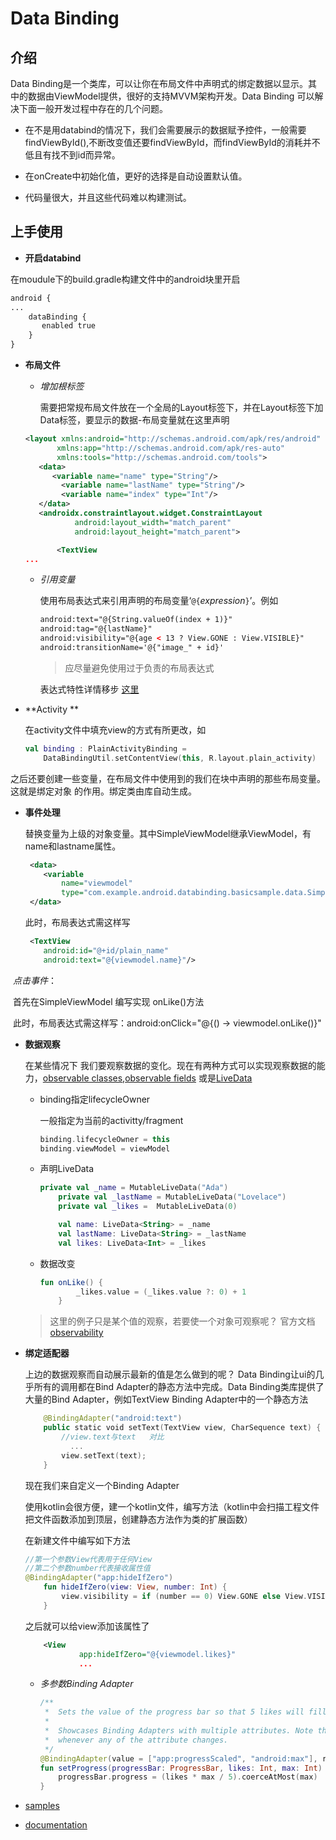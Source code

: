 # Data Binding

## 介绍

Data Binding是一个类库，可以让你在布局文件中声明式的绑定数据以显示。其中的数据由ViewModel提供，很好的支持MVVM架构开发。Data Binding 可以解决下面一般开发过程中存在的几个问题。

- 在不是用databind的情况下，我们会需要展示的数据赋予控件，一般需要findViewById(),不断改变值还要findViewById，而findViewById的消耗并不低且有找不到id而异常。

- 在onCreate中初始化值，更好的选择是自动设置默认值。

- 代码量很大，并且这些代码难以构建测试。

  



## 上手使用

-  **开启databind**

  在moudule下的build.gradle构建文件中的android块里开启

  ```xml
  android {
  ...
      dataBinding {
         enabled true
      }
  }
  ```

- **布局文件**

  - *增加根标签*

    需要把常规布局文件放在一个全局的Layout标签下，并在Layout标签下加Data标签，要显示的数据-布局变量就在这里声明

  ```xml
  <layout xmlns:android="http://schemas.android.com/apk/res/android"
         xmlns:app="http://schemas.android.com/apk/res-auto"
         xmlns:tools="http://schemas.android.com/tools">
     <data>
  		<variable name="name" type="String"/>
          <variable name="lastName" type="String"/>
          <variable name="index" type="Int"/>
     </data>
     <androidx.constraintlayout.widget.ConstraintLayout
             android:layout_width="match_parent"
             android:layout_height="match_parent">
  
         <TextView
  ...
  ```

  - *引用变量*

    使用布局表达式来引用声明的布局变量‘`@{`*expression*`}`’。例如

    ```xml
    android:text="@{String.valueOf(index + 1)}"
    android:tag="@{lastName}"
    android:visibility="@{age < 13 ? View.GONE : View.VISIBLE}"
    android:transitionName='@{"image_" + id}'
    ```

    > 应尽量避免使用过于负责的布局表达式

    表达式特性详情移步 [这里](https://zjcqoo.github.io/-----https://developer.android.com/topic/libraries/data-binding/expressions#expression_language)

- **Activity **

  在activity文件中填充view的方式有所更改，如

  ```kotlin
  val binding : PlainActivityBinding =
      DataBindingUtil.setContentView(this, R.layout.plain_activity)
  ```

​	 之后还要创建一些变量，在布局文件中使用到的我们在<data>块中声明的那些布局变量。这就是绑定对象                	 的作用。绑定类由库自动生成。



- **事件处理**

  替换变量为上级的对象变量。其中SimpleViewModel继承ViewModel，有name和lastname属性。

  ```xml
   <data>
      <variable
          name="viewmodel"
          type="com.example.android.databinding.basicsample.data.SimpleViewModel"/>
   </data>
  ```

  此时，布局表达式需这样写

  ```xml
   <TextView
      android:id="@+id/plain_name"
      android:text="@{viewmodel.name}"/>
  ```

​      *点击事件*：

​		首先在SimpleViewModel 编写实现 onLike()方法

​		此时，布局表达式需这样写：android:onClick="@{() -> viewmodel.onLike()}"



 - **数据观察**

   在某些情况下 我们要观察数据的变化。现在有两种方式可以实现观察数据的能力，[observable classes](https://zjcqoo.github.io/-----https://developer.android.com/topic/libraries/data-binding/observability?hl=es-419#observable_objects),[observable fields](https://zjcqoo.github.io/-----https://developer.android.com/topic/libraries/data-binding/observability?hl=es-419#observable_fields)  或是[LiveData](https://zjcqoo.github.io/-----https://developer.android.com/topic/libraries/data-binding/architecture?hl=es-419#livedata)

   - binding指定lifecycleOwner

     一般指定为当前的activitty/fragment

     ```kotlin
     binding.lifecycleOwner = this
     binding.viewModel = viewModel
     ```

   - 声明LiveData

     ```kotlin
     private val _name = MutableLiveData("Ada")
         private val _lastName = MutableLiveData("Lovelace")
         private val _likes =  MutableLiveData(0)
     
         val name: LiveData<String> = _name
         val lastName: LiveData<String> = _lastName
         val likes: LiveData<Int> = _likes
     ```

   - 数据改变

     ```kotlin
     fun onLike() {
             _likes.value = (_likes.value ?: 0) + 1
         }
     ```

   > 这里的例子只是某个值的观察，若要使一个对象可观察呢？ 官方文档 [observability](https://zjcqoo.github.io/-----https://developer.android.com/topic/libraries/data-binding/observability#java)



- **绑定适配器**

  上边的数据观察而自动展示最新的值是怎么做到的呢？ Data Binding让ui的几乎所有的调用都在Bind Adapter的静态方法中完成。Data Binding类库提供了大量的Bind Adapter，例如TextView Binding Adapter中的一个静态方法

  ```kotlin
      @BindingAdapter("android:text")
      public static void setText(TextView view, CharSequence text) {
          //view.text与text   对比
         	...
          view.setText(text);
      }
  ```

  现在我们来自定义一个Binding Adapter

  使用kotlin会很方便，建一个kotlin文件，编写方法（kotlin中会扫描工程文件把文件函数添加到顶层，创建静态方法作为类的扩展函数）

  在新建文件中编写如下方法

  ```kotlin
  //第一个参数View代表用于任何View
  //第二个参数number代表接收属性值
  @BindingAdapter("app:hideIfZero")
      fun hideIfZero(view: View, number: Int) {
          view.visibility = if (number == 0) View.GONE else View.VISIBLE
      }
  ```

  之后就可以给view添加该属性了

  ```xml
      <View
              app:hideIfZero="@{viewmodel.likes}"
              ...
  ```

  - *多参数Binding Adapter*

    ```kotlin
    /**
     *  Sets the value of the progress bar so that 5 likes will fill it up.
     *
     *  Showcases Binding Adapters with multiple attributes. Note that this adapter is called
     *  whenever any of the attribute changes.
     */
    @BindingAdapter(value = ["app:progressScaled", "android:max"], requireAll = true)
    fun setProgress(progressBar: ProgressBar, likes: Int, max: Int) {
        progressBar.progress = (likes * max / 5).coerceAtMost(max)
    }
    ```

- [samples](https://zjcqoo.github.io/-----https://github.com/googlesamples/android-databinding)
- [documentation](https://zjcqoo.github.io/-----https://developer.android.com/topic/libraries/data-binding/) 



